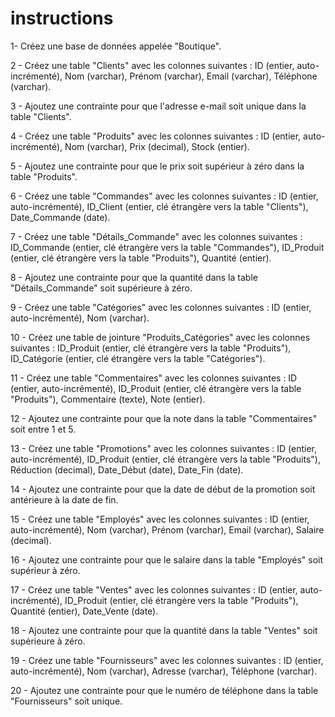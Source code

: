# instructions

1- Créez une base de données appelée "Boutique".

2 - Créez une table "Clients" avec les colonnes suivantes : ID (entier, auto-incrémenté), Nom (varchar), Prénom (varchar), Email (varchar), Téléphone (varchar).

3 - Ajoutez une contrainte pour que l'adresse e-mail soit unique dans la table "Clients".

4 - Créez une table "Produits" avec les colonnes suivantes : ID (entier, auto-incrémenté), Nom (varchar), Prix (decimal), Stock (entier).

5 - Ajoutez une contrainte pour que le prix soit supérieur à zéro dans la table "Produits".

6 - Créez une table "Commandes" avec les colonnes suivantes : ID (entier, auto-incrémenté), ID_Client (entier, clé étrangère vers la table "Clients"), Date_Commande (date).

7 - Créez une table "Détails_Commande" avec les colonnes suivantes : ID_Commande (entier, clé étrangère vers la table "Commandes"), ID_Produit (entier, clé étrangère vers la table "Produits"), Quantité (entier).

8 - Ajoutez une contrainte pour que la quantité dans la table "Détails_Commande" soit supérieure à zéro.

9 - Créez une table "Catégories" avec les colonnes suivantes : ID (entier, auto-incrémenté), Nom (varchar).

10 - Créez une table de jointure "Produits_Catégories" avec les colonnes suivantes : ID_Produit (entier, clé étrangère vers la table "Produits"), ID_Catégorie (entier, clé étrangère vers la table "Catégories").

11 - Créez une table "Commentaires" avec les colonnes suivantes : ID (entier, auto-incrémenté), ID_Produit (entier, clé étrangère vers la table "Produits"), Commentaire (texte), Note (entier).

12 - Ajoutez une contrainte pour que la note dans la table "Commentaires" soit entre 1 et 5.

13 - Créez une table "Promotions" avec les colonnes suivantes : ID (entier, auto-incrémenté), ID_Produit (entier, clé étrangère vers la table "Produits"), Réduction (decimal), Date_Début (date), Date_Fin (date).

14 - Ajoutez une contrainte pour que la date de début de la promotion soit antérieure à la date de fin.

15 - Créez une table "Employés" avec les colonnes suivantes : ID (entier, auto-incrémenté), Nom (varchar), Prénom (varchar), Email (varchar), Salaire (decimal).

16 - Ajoutez une contrainte pour que le salaire dans la table "Employés" soit supérieur à zéro.

17 - Créez une table "Ventes" avec les colonnes suivantes : ID (entier, auto-incrémenté), ID_Produit (entier, clé étrangère vers la table "Produits"), Quantité (entier), Date_Vente (date).

18 - Ajoutez une contrainte pour que la quantité dans la table "Ventes" soit supérieure à zéro.

19 - Créez une table "Fournisseurs" avec les colonnes suivantes : ID (entier, auto-incrémenté), Nom (varchar), Adresse (varchar), Téléphone (varchar).

20 - Ajoutez une contrainte pour que le numéro de téléphone dans la table "Fournisseurs" soit unique. 